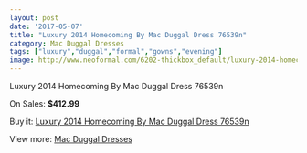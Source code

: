 ```yaml
---
layout: post
date: '2017-05-07'
title: "Luxury 2014 Homecoming By Mac Duggal Dress 76539n"
category: Mac Duggal Dresses
tags: ["luxury","duggal","formal","gowns","evening"]
image: http://www.neoformal.com/6202-thickbox_default/luxury-2014-homecoming-by-mac-duggal-dress-76539n.jpg
---
```

Luxury 2014 Homecoming By Mac Duggal Dress 76539n

On Sales: **$412.99**
<a href="https://www.neoformal.com/en/mac-duggal-dresses/2260-luxury-2014-homecoming-by-mac-duggal-dress-76539n.html"><amp-img layout="responsive" width="600" height="600" src="//www.neoformal.com/6202-thickbox_default/luxury-2014-homecoming-by-mac-duggal-dress-76539n.jpg" alt="Luxury 2014 Homecoming By Mac Duggal Dress 76539n 0" /></a>

Buy it: [Luxury 2014 Homecoming By Mac Duggal Dress 76539n](https://www.neoformal.com/en/mac-duggal-dresses/2260-luxury-2014-homecoming-by-mac-duggal-dress-76539n.html "Luxury 2014 Homecoming By Mac Duggal Dress 76539n")

View more: [Mac Duggal Dresses](https://www.neoformal.com/en/18-mac-duggal-dresses "Mac Duggal Dresses")